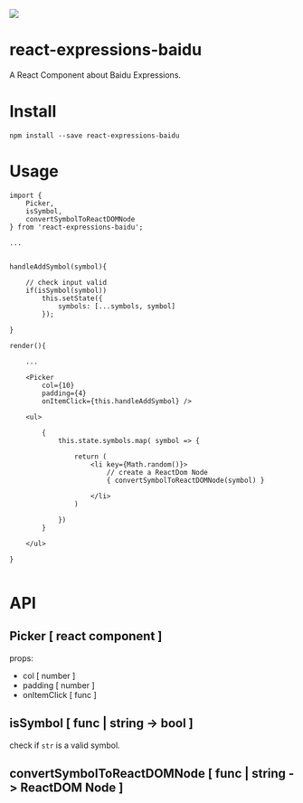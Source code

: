 ![](http://i1.piimg.com/567571/ed9de13efe043b12.gif)

# react-expressions-baidu
A React Component about Baidu Expressions.

# Install
```
npm install --save react-expressions-baidu
```

# Usage

```
import { 
    Picker, 
    isSymbol, 
    convertSymbolToReactDOMNode 
} from 'react-expressions-baidu';

...


handleAddSymbol(symbol){

    // check input valid
    if(isSymbol(symbol))
        this.setState({
            symbols: [...symbols, symbol]
        });

}

render(){

    ...

    <Picker 
        col={10}
        padding={4}
        onItemClick={this.handleAddSymbol} />

    <ul>

        {
            this.state.symbols.map( symbol => {

                return (
                    <li key={Math.random()}>
                        // create a ReactDom Node
                        { convertSymbolToReactDOMNode(symbol) }

                    </li>
                )

            })
        }

    </ul>

}


```

# API

## Picker [ react component ]

props:

* col [ number ]
* padding [ number ]
* onItemClick [ func ]

## isSymbol [ func | string -> bool ]

check if `str` is a valid symbol.

## convertSymbolToReactDOMNode [ func | string -> ReactDOM Node ]

